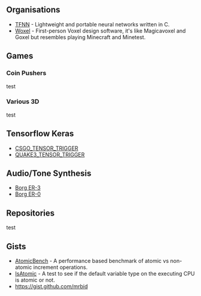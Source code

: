 ## Organisations
* [TFNN](https://github.com/TFNN) - Lightweight and portable neural networks written in C.
* [Woxel](https://github.com/woxels) - First-person Voxel design software, it's like Magicavoxel and Goxel but resembles playing Minecraft and Minetest.

## Games
### Coin Pushers
test
### Various 3D
test

## Tensorflow Keras
* [CSGO_TENSOR_TRIGGER](https://github.com/mrbid/CSGO_TENSOR_TRIGGER)
* [QUAKE3_TENSOR_TRIGGER](https://github.com/mrbid/QUAKE3_TENSOR_TRIGGER)

## Audio/Tone Synthesis
* [Borg ER-3](https://github.com/mrbid/Borg-ER-3)
* [Borg ER-0](https://github.com/mrbid/Borg-ER-0)

## Repositories
test

## Gists
* [AtomicBench](https://gist.github.com/mrbid/a33aa35b4f57ddc6812f351e11bb9349) - A performance based benchmark of atomic vs non-atomic increment operations.
* [IsAtomic](https://gist.github.com/mrbid/3040f54eb6942ed53daa044a9c055dbb) - A test to see if the default variable type on the executing CPU is atomic or not.
* https://gist.github.com/mrbid
